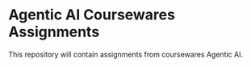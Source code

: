 # Agentic AI Coursewares Assignments

This repository will contain assignments from coursewares Agentic AI.
